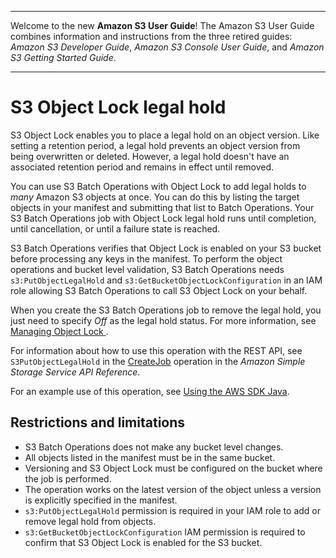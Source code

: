 --------

Welcome to the new **Amazon S3 User Guide**\! The Amazon S3 User Guide combines information and instructions from the three retired guides: *Amazon S3 Developer Guide*, *Amazon S3 Console User Guide*, and *Amazon S3 Getting Started Guide*\.

--------

# S3 Object Lock legal hold<a name="batch-ops-legal-hold"></a>

S3 Object Lock enables you to place a legal hold on an object version\. Like setting a retention period, a legal hold prevents an object version from being overwritten or deleted\. However, a legal hold doesn't have an associated retention period and remains in effect until removed\. 

You can use S3 Batch Operations with Object Lock to add legal holds to *many* Amazon S3 objects at once\. You can do this by listing the target objects in your manifest and submitting that list to Batch Operations\. Your S3 Batch Operations job with Object Lock legal hold runs until completion, until cancellation, or until a failure state is reached\.

S3 Batch Operations verifies that Object Lock is enabled on your S3 bucket before processing any keys in the manifest\. To perform the object operations and bucket level validation, S3 Batch Operations needs `s3:PutObjectLegalHold` and `s3:GetBucketObjectLockConfiguration` in an IAM role allowing S3 Batch Operations to call S3 Object Lock on your behalf\. 

When you create the S3 Batch Operations job to remove the legal hold, you just need to specify *Off* as the legal hold status\. For more information, see [Managing Object Lock ](object-lock-managing.md)\.

For information about how to use this operation with the REST API, see `S3PutObjectLegalHold` in the [CreateJob](https://docs.aws.amazon.com/AmazonS3/latest/API/API_control_CreateJob.html) operation in the *Amazon Simple Storage Service API Reference*\. 

For an example use of this operation, see [Using the AWS SDK Java](batch-ops-legal-hold-off.md#batch-ops-examples-java-object-lock-legalhold)\. 

## Restrictions and limitations<a name="batch-ops-legal-hold-restrictions"></a>
+ S3 Batch Operations does not make any bucket level changes\.
+ All objects listed in the manifest must be in the same bucket\.
+ Versioning and S3 Object Lock must be configured on the bucket where the job is performed\.
+ The operation works on the latest version of the object unless a version is explicitly specified in the manifest\.
+ `s3:PutObjectLegalHold` permission is required in your IAM role to add or remove legal hold from objects\.
+ `s3:GetBucketObjectLockConfiguration` IAM permission is required to confirm that S3 Object Lock is enabled for the S3 bucket\. 
